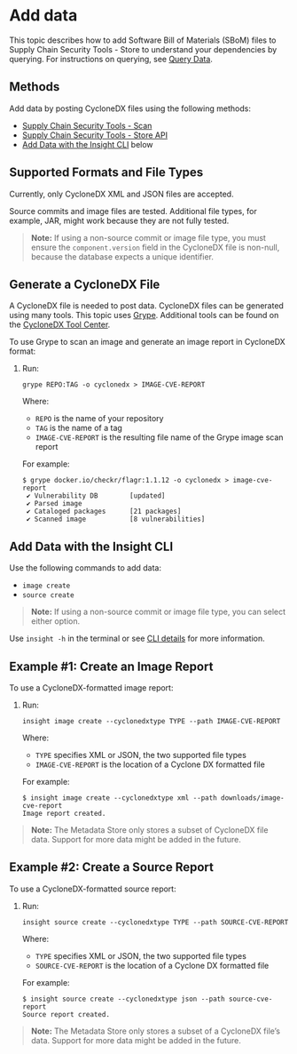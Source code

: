 # Add data

This topic describes how to add Software Bill of Materials (SBoM) files to Supply Chain Security Tools - Store to understand your dependencies by querying. For instructions on querying, see [Query Data](../scst-store/query_data.md).


## <a id='methods'></a>Methods

Add data by posting CycloneDX files using the following methods:

- [Supply Chain Security Tools - Scan](../scst-scan/overview.md)
- [Supply Chain Security Tools - Store API](../scst-store/api_walkthrough.md)
- [Add Data with the Insight CLI](#insight-cli) below


## <a id='supported-formats'></a>Supported Formats and File Types

Currently, only CycloneDX XML and JSON files are accepted.

Source commits and image files are tested. Additional file types, for example, JAR, might work because they are not fully tested.

>**Note:** If using a non-source commit or image file type, you must ensure the `component.version` field in the CycloneDX file is non-null, because the database expects a unique identifier.

## <a id='gen-cyclone'></a>Generate a CycloneDX File

A CycloneDX file is needed to post data.  CycloneDX files can be generated using many tools. This topic uses [Grype](https://github.com/anchore/grype).  Additional tools can be found on the [CycloneDX Tool Center](https://cyclonedx.org/tool-center/).

To use Grype to scan an image and generate an image report in CycloneDX format:

1. Run:

    ```
    grype REPO:TAG -o cyclonedx > IMAGE-CVE-REPORT
    ```
    Where:

    - `REPO` is the name of your repository
    - `TAG` is the name of a tag
    - `IMAGE-CVE-REPORT` is the resulting file name of the Grype image scan report

    For example:

    ```
    $ grype docker.io/checkr/flagr:1.1.12 -o cyclonedx > image-cve-report
     ✔ Vulnerability DB        [updated]
     ✔ Parsed image
     ✔ Cataloged packages      [21 packages]
     ✔ Scanned image           [8 vulnerabilities]
    ```


## <a id='insight-cli'></a>Add Data with the Insight CLI

Use the following commands to add data:

- `image create`
- `source create`

>**Note:** If using a non-source commit or image file type, you can select either option.

Use `insight -h` in the terminal or see [CLI details](cli_docs/insight.md) for more information.

## <a id='example1'></a>Example #1: Create an Image Report

To use a CycloneDX-formatted image report:

1. Run:

    ```
    insight image create --cyclonedxtype TYPE --path IMAGE-CVE-REPORT
    ```

    Where:
    
    - `TYPE` specifies XML or JSON, the two supported file types
    - `IMAGE-CVE-REPORT` is the location of a Cyclone DX formatted file

    For example:

    ```
    $ insight image create --cyclonedxtype xml --path downloads/image-cve-report
    Image report created.
    ```

> **Note:** The Metadata Store only stores a subset of CycloneDX file data.
  Support for more data might be added in the future.


## <a id='example2'></a>Example #2: Create a Source Report

To use a CycloneDX-formatted source report:

1. Run:

    ```
    insight source create --cyclonedxtype TYPE --path SOURCE-CVE-REPORT
    ```

    Where:
    
    - `TYPE` specifies XML or JSON, the two supported file types
    - `SOURCE-CVE-REPORT` is the location of a Cyclone DX formatted file

    For example:

    ```
    $ insight source create --cyclonedxtype json --path source-cve-report
    Source report created.
    ```

> **Note:** The Metadata Store only stores a subset of a CycloneDX file’s data.
  Support for more data might be added in the future.
